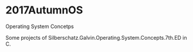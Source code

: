# 2017AutumnOS
Operating System Concetps

Some projects of Silberschatz.Galvin.Operating.System.Concepts.7th.ED in C.
